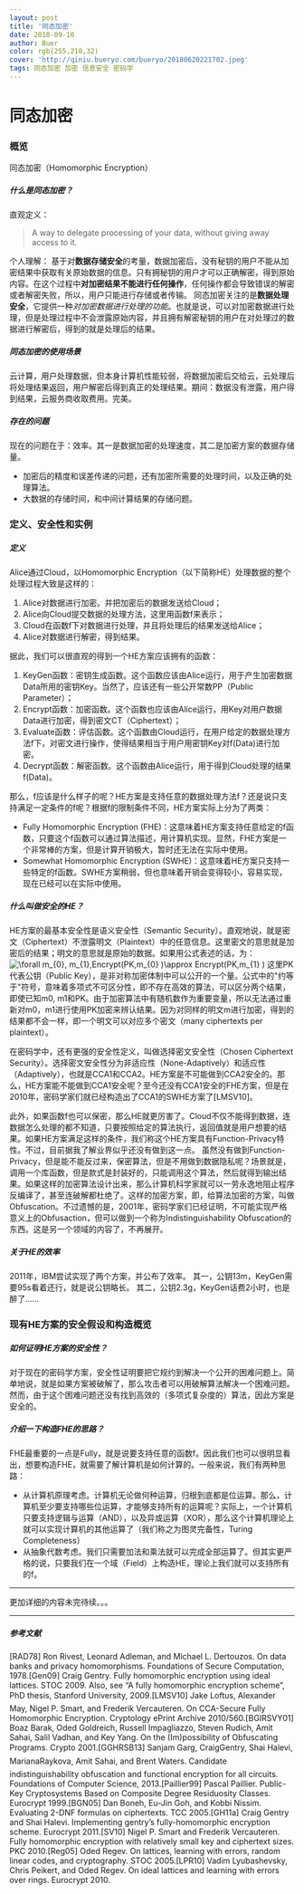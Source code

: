 ```yaml
---
layout: post
title: '同态加密'
date: 2018-09-10
author: Buer
color: rgb(255,210,32)
cover: 'http://qiniu.bueryo.com/bueryo/20180620221702.jpeg'
tags: 同态加密 加密 信息安全 密码学
---
```


# 同态加密

### 概览

同态加密（Homomorphic Encryption）

##### 什么是同态加密？
直观定义：
>A way to delegate processing of your data, without giving away access to it.

个人理解：
        基于对**数据存储安全**的考量，数据加密后，没有秘钥的用户不能从加密结果中获取有关原始数据的信息。只有拥秘钥的用户才可以正确解密，得到原始内容。在这个过程中**对加密结果不能进行任何操作**，任何操作都会导致错误的解密或者解密失败，所以，用户只能进行存储或者传输。
        同态加密关注的是**数据处理安全**，它提供一种*对加密数据进行处理的功能*。也就是说，可以对加密数据进行处理，但是处理过程中不会泄露原始内容，并且拥有解密秘钥的用户在对处理过的数据进行解密后，得到的就是处理后的结果。
##### 同态加密的使用场景

云计算，用户处理数据，但本身计算机性能较弱，将数据加密后交给云，云处理后将处理结果返回，用户解密后得到真正的处理结果。期间：数据没有泄露，用户得到结果，云服务商收取费用。完美。
##### 存在的问题

现在的问题在于：效率。其一是数据加密的处理速度，其二是加密方案的数据存储量。
- 加密后的精度和误差传递的问题，还有加密所需要的处理时间，以及正确的处理算法。
- 大数据的存储时间，和中间计算结果的存储问题。

### 定义、安全性和实例
##### 定义
Alice通过Cloud，以Homomorphic Encryption（以下简称HE）处理数据的整个处理过程大致是这样的：
1. Alice对数据进行加密。并把加密后的数据发送给Cloud；
2. Alice向Cloud提交数据的处理方法，这里用函数f来表示；
3. Cloud在函数f下对数据进行处理，并且将处理后的结果发送给Alice；
4. Alice对数据进行解密，得到结果。

据此，我们可以很直观的得到一个HE方案应该拥有的函数：
1. KeyGen函数：密钥生成函数。这个函数应该由Alice运行，用于产生加密数据Data所用的密钥Key。当然了，应该还有一些公开常数PP（Public Parameter）；
2. Encrypt函数：加密函数。这个函数也应该由Alice运行，用Key对用户数据Data进行加密，得到密文CT（Ciphertext）；
3. Evaluate函数：评估函数。这个函数由Cloud运行，在用户给定的数据处理方法f下，对密文进行操作，使得结果相当于用户用密钥Key对f(Data)进行加密。
4. Decrypt函数：解密函数。这个函数由Alice运行，用于得到Cloud处理的结果f(Data)。

那么，f应该是什么样子的呢？HE方案是支持任意的数据处理方法f？还是说只支持满足一定条件的f呢？根据f的限制条件不同，HE方案实际上分为了两类：
- Fully Homomorphic Encryption (FHE)：这意味着HE方案支持任意给定的f函数，只要这个f函数可以通过算法描述，用计算机实现。显然，FHE方案是一个非常棒的方案，但是计算开销极大，暂时还无法在实际中使用。
- Somewhat Homomorphic Encryption (SWHE)：这意味着HE方案只支持一些特定的f函数。SWHE方案稍弱，但也意味着开销会变得较小，容易实现，现在已经可以在实际中使用。
##### 什么叫做安全的HE？
HE方案的最基本安全性是语义安全性（Semantic Security）。直观地说，就是密文（Ciphertext）不泄露明文（Plaintext）中的任意信息。这里密文的意思就是加密后的结果；明文的意思就是原始的数据。如果用公式表述的话，为：
<img src="http://latex.codecogs.com/png.latex?%5Cforall%20m_%7B0%7D%2C%20m_%7B1%7D%2CEncrypt%28PK%2Cm_%7B0%7D%20%29%5Capprox%20Encrypt%28PK%2Cm_%7B1%7D%20%29" title="\forall m_{0}, m_{1},Encrypt(PK,m_{0} )\approx Encrypt(PK,m_{1} )" />
这里PK代表公钥（Public Key），是非对称加密体制中可以公开的一个量。公式中的"约等于"符号，意味着多项式不可区分性，即不存在高效的算法，可以区分两个结果，即使已知m0, m1和PK。由于加密算法中有随机数作为重要变量，所以无法通过重新对m0，m1进行使用PK加密来辨认结果。因为对同样的明文m进行加密，得到的结果都不会一样，即一个明文可以对应多个密文（many ciphertexts per plaintext）。

在密码学中，还有更强的安全性定义，叫做选择密文安全性（Chosen Ciphertext Security）。选择密文安全性分为非适应性（None-Adaptively）和适应性（Adaptively），也就是CCA1和CCA2。HE方案是不可能做到CCA2安全的。那么，HE方案能不能做到CCA1安全呢？至今还没有CCA1安全的FHE方案，但是在2010年，密码学家们就已经构造出了CCA1的SWHE方案了[LMSV10]。

此外，如果函数f也可以保密，那么HE就更厉害了。Cloud不仅不能得到数据，连数据怎么处理的都不知道，只要按照给定的算法执行，返回值就是用户想要的结果。如果HE方案满足这样的条件，我们称这个HE方案具有Function-Privacy特性。不过，目前据我了解业界似乎还没有做到这一点。
虽然没有做到Function-Privacy，但是能不能反过来，保密算法，但是不用做到数据隐私呢？场景就是，调用一个库函数，但是款式是封装好的，只能调用这个算法，然后就得到输出结果。如果这样的加密算法设计出来，那么计算机科学家就可以一劳永逸地阻止程序反编译了，甚至连破解都杜绝了。这样的加密方案，即，给算法加密的方案，叫做Obfuscation。不过遗憾的是，2001年，密码学家们已经证明，不可能实现严格意义上的Obfusaction，但可以做到一个称为Indistinguishability Obfuscation的东西。这是另一个领域的内容了，不再展开。

##### 关于HE的效率
2011年，IBM尝试实现了两个方案，并公布了效率。
其一，公钥13m，KeyGen需要95s看着还行，就是说公钥略长。
其二，公钥2.3g，KeyGen话费2小时，也是醉了……

### 现有HE方案的安全假设和构造概览

##### 如何证明HE方案的安全性？

对于现在的密码学方案，安全性证明要把它规约到解决一个公开的困难问题上。简单地说，就是如果方案被破解了，那么攻击者可以用破解算法解决一个困难问题。然而，由于这个困难问题还没有找到高效的（多项式复杂度的）算法，因此方案是安全的。

##### 介绍一下构造FHE的思路？

FHE最重要的一点是Fully，就是说要支持任意的函数f。因此我们也可以很明显看出，想要构造FHE，就需要了解计算机是如何计算的。一般来说，我们有两种思路：

- 从计算机原理考虑。计算机无论做何种运算，归根到底都是位运算。那么，计算机至少要支持哪些位运算，才能够支持所有的运算呢？实际上，一个计算机只要支持逻辑与运算（AND），以及异或运算（XOR），那么这个计算机理论上就可以实现计算机的其他运算了（我们称之为图灵完备性，Turing Completeness）
- 从抽象代数考虑。我们只需要加法和乘法就可以完成全部运算了。但其实更严格的说，只要我们在一个域（Field）上构造HE，理论上我们就可以支持所有的f。

---

更加详细的内容未完待续。。。

---

##### 参考文献
[RAD78] Ron Rivest, Leonard Adleman, and Michael L. Dertouzos. On data banks and privacy homomorphisms. Foundations of Secure Computation, 1978.[Gen09] Craig Gentry. Fully homomorphic encryption using ideal lattices. STOC 2009. Also, see “A fully homomorphic encryption scheme”, PhD thesis, Stanford University, 2009.[LMSV10] Jake Loftus, Alexander May, Nigel P. Smart, and Frederik Vercauteren. On CCA-Secure Fully Homomorphic Encryption. Cryptology ePrint Archive 2010/560.[BGIRSVY01] Boaz Barak, Oded Goldreich, Russell Impagliazzo, Steven Rudich, Amit Sahai, Salil Vadhan, and Key Yang. On the (Im)possibility of Obfuscating Programs. Crypto 2001.[GGHRSB13] Sanjam Garg, CraigGentry, Shai Halevi, MarianaRaykova, Amit Sahai, and Brent Waters. Candidate indistinguishability obfuscation and functional encryption for all circuits. Foundations of Computer Science, 2013.[Paillier99] Pascal Paillier. Public-Key Cryptosystems Based on Composite Degree Residuosity Classes. Eurocrypt 1999.[BGN05] Dan Boneh, Eu-Jin Goh, and Kobbi Nissim. Evaluating 2-DNF formulas on ciphertexts. TCC 2005.[GH11a] Craig Gentry and Shai Halevi. Implementing gentry’s fully-homomorphic encryption scheme. Eurocrypt 2011.[SV10] Nigel P. Smart and Frederik Vercauteren. Fully homomorphic encryption with relatively small key and ciphertext sizes. PKC 2010.[Reg05] Oded Regev. On lattices, learning with errors, random linear codes, and cryptography. STOC 2005.[LPR10] Vadim Lyubashevsky, Chris Peikert, and Oded Regev. On ideal lattices and learning with errors over rings. Eurocrypt 2010.